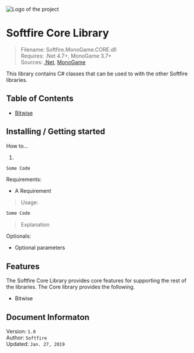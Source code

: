 ﻿![Logo of the project]()

# Softfire Core Library
> Filename: Softfire.MonoGame.CORE.dll  
> Requires: .Net 4.7+, MonoGame 3.7+  
> Sources: [.Net](https://www.microsoft.com/en-us/download/details.aspx?id=55170), [MonoGame](http://www.monogame.net)

This library contains C# classes that can be used to with the other Softfire libraries.

## Table of Contents

- [Bitwise](BITWISE.md)

## Installing / Getting started

How to...

1. 

```C#
Some Code
```

Requirements:

- A Requirement

>Usage:

```C#
Some Code
```

> Explanation

Optionals:

- Optional parameters

## Features

The Softfire Core Library provides core features for supporting the rest of the libraries.
The Core library provides the following.

- Bitwise

## Document Informaton

Version: `1.0`  
Author: `Softfire`  
Updated: `Jan. 27, 2019` 